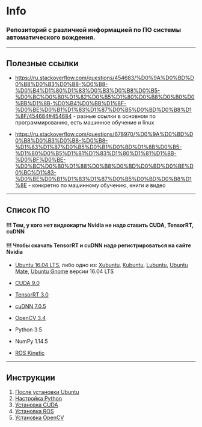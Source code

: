 # **Info**


###  Репозиторий с различной информацией по ПО системы автоматического вождения. 

----------------------
## **Полезные ссылки**
- https://ru.stackoverflow.com/questions/454683/%D0%9A%D0%BD%D0%B8%D0%B3%D0%B8-%D0%B8-%D0%B4%D1%80%D1%83%D0%B3%D0%B8%D0%B5-%D0%BC%D0%B0%D1%82%D0%B5%D1%80%D0%B8%D0%B0%D0%BB%D1%8B-%D0%B4%D0%BB%D1%8F-%D0%BE%D0%B1%D1%83%D1%87%D0%B5%D0%BD%D0%B8%D1%8F/454684#454684 - разные ссылки в основном по программированию, есть машинное обучение и linux

- https://ru.stackoverflow.com/questions/678970/%D0%9A%D0%BD%D0%B8%D0%B3%D0%B8-%D0%B8-%D1%83%D1%87%D0%B5%D0%B1%D0%BD%D1%8B%D0%B5-%D1%80%D0%B5%D1%81%D1%83%D1%80%D1%81%D1%8B-%D0%BF%D0%BE-%D0%BC%D0%B0%D1%88%D0%B8%D0%BD%D0%BD%D0%BE%D0%BC%D1%83-%D0%BE%D0%B1%D1%83%D1%87%D0%B5%D0%BD%D0%B8%D1%8E - конкретно по машинному обучению, книги и видео

----------------
## **Список ПО**

#### **!!! Тем, у кого нет видеокарты Nvidia не надо ставить CUDA, TensorRT, cuDNN**
#### **!!! Чтобы скачать TensorRT и cuDNN надо регистрироваться на сайте Nvidia**

- [Ubuntu 16.04 LTS](http://releases.ubuntu.com/releases/16.04/), либо одно из: [Xubuntu](https://xubuntu.org/download), [Kubuntu](https://kubuntu.org/getkubuntu/), [Lubuntu](https://lubuntu.me/downloads/), [Ubuntu Mate](https://ubuntu-mate.org/download/), [Ubuntu Gnome](https://ubuntugnome.org/download/) версии 16.04 LTS

- [CUDA 9.0](https://developer.nvidia.com/cuda-90-download-archive)
- [TensorRT 3.0](https://developer.nvidia.com/nvidia-tensorrt3-download)
- [cuDNN 7.0.5](https://developer.nvidia.com/rdp/cudnn-archive)
- [OpenCV 3.4](https://github.com/opencv/opencv/releases)
- Python 3.5
- NumPy 1.14.5
- [ROS Kinetic](http://wiki.ros.org/kinetic/Installation/Ubuntu)

-----------
## **Инструкции**

1. [После установки Ubuntu](./instructions/ubuntu_after_install.md)
2. [Настройка Python](./instructions/python.md)
3. [Установка CUDA](./instructions/cuda_install.md)
3. [Установка ROS](./instructions/ROS_install.md)
4. [Установка OpenCV](./instructions/opencv.md)

